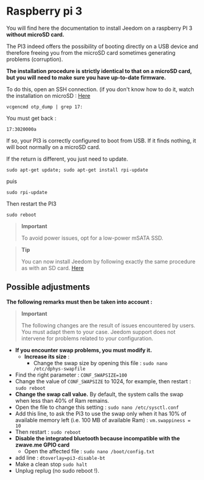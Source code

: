 # Raspberry pi 3

You will find here the documentation to install Jeedom on a raspberry PI 3 **without microSD card.**

The PI3 indeed offers the possibility of booting directly on a USB device and therefore freeing you from the microSD card sometimes generating problems (corruption).

**The installation procedure is strictly identical to that on a microSD card, but you will need to make sure you have up-to-date firmware.**

To do this, open an SSH connection. (if you don't know how to do it, watch the installation on microSD : [Here](https://doc.jeedom.com/en_US/installation/index.html)

``vcgencmd otp_dump | grep 17:``

You must get back :

``17:3020000a``

If so, your PI3 is correctly configured to boot from USB. If it finds nothing, it will boot normally on a microSD card.

If the return is different, you just need to update.

``sudo apt-get update; sudo apt-get install rpi-update``

puis

``sudo rpi-update``

Then restart the PI3

``sudo reboot``

> **Important**
>
> To avoid power issues, opt for a low-power mSATA SSD.

> **Tip**
>
> You can now install Jeedom by following exactly the same procedure as with an SD card. [Here](https://doc.jeedom.com/en_US/installation/index.html)

## Possible adjustments

**The following remarks must then be taken into account :**

> **Important**
>
> The following changes are the result of issues encountered by users. You must adapt them to your case. Jeedom support does not intervene for problems related to your configuration.

-   **If you encounter swap problems, you must modify it.**
    -   **Increase its size** :
        -   Change the swap size by opening this file :
            ``sudo nano /etc/dphys-swapfile``
-   Find the right parameter :
    ``CONF_SWAPSIZE=100``
-   Change the value of ``CONF_SWAPSIZE`` to 1024, for example, then restart :
    ``sudo reboot``
-   **Change the swap call value.** By default, the system calls the swap when less than 40% of Ram remains.
-   Open the file to change this setting :
    ``sudo nano /etc/sysctl.conf``
-   Add this line, to ask the Pi3 to use the swap only when it has 10% of available memory left (i.e. 100 MB of available Ram) :
    ``vm.swappiness = 10``
-   Then restart :
    ``sudo reboot``
-   **Disable the integrated bluetooth because incompatible with the zwave.me GPIO card**
    -   Open the affected file :
    ``sudo nano /boot/config.txt``
-   add line :
    ``dtoverlay=pi3-disable-bt``
-   Make a clean stop
    ``sudo halt``
-   Unplug replug (no sudo reboot !).
